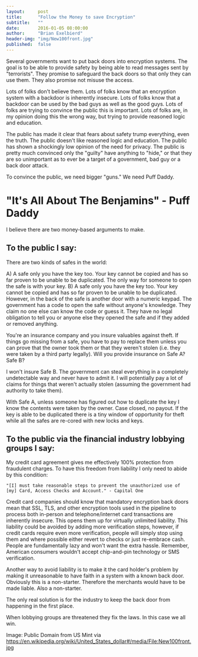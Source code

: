 ```yaml
---
layout:     post
title:      "Follow the Money to save Encryption"
subtitle:   ""
date:       2016-01-05 08:00:00
author:     "Brian Exelbierd"
header-img: "img/New100front.jpg"
published:  false
---
```


Several governments want to put back doors into encryption systems.  The goal is to be able to provide safety by being able to read messages sent by "terrorists".  They promise to safeguard the back doors so that only they can use them. They also promise not misuse the access.

Lots of folks don't believe them.  Lots of folks know that an encryption system with a backdoor is inherently insecure.  Lots of folks know that a backdoor can be used by the bad guys as well as the good guys.  Lots of folks are trying to convince the public this is important.  Lots of folks are, in my opinion doing this the wrong way, but trying to provide reasoned logic and education.

The public has made it clear that fears about safety trump everything, even the truth. The public doesn't like reasoned logic and education. The public has shown a shockingly low opinion of the need for privacy. The public is pretty much convinced only the "guilty" have anything to "hide," or that they are so unimportant as to ever be a target of a government, bad guy or a back door attack.

To convince the public, we need bigger "guns." We need Puff Daddy. 

# "It's All About The Benjamins" - Puff Daddy

I believe there are two money-based arguments to make.

## To the public I say:

There are two kinds of safes in the world:

A) A safe only you have the key too.  Your key cannot be copied and has so far proven to be unable to be duplicated.  The only way for someone to open the safe is with your key.
B) A safe only you have the key too.  Your key cannot be copied and has so far proven to be unable to be duplicated.  However, in the back of the safe is another door with a numeric keypad.  The government has a code to open the safe without anyone's knowledge.  They claim no one else can know the code or guess it.  They have no legal obligation to tell you or anyone else they opened the safe and if they added or removed anything.

You're an insurance company and you insure valuables against theft.  If things go missing from a safe, you have to pay to replace them unless you can prove that the owner took them or that they weren't stolen (i.e. they were taken by a third party legally).  Will you provide insurance on Safe A?  Safe B?

I won't insure Safe B.  The government can steal everything in a completely undetectable way and never have to admit it.  I will potentially pay a lot of claims for things that weren't actually stolen (assuming the government had authority to take them).

With Safe A, unless someone has figured out how to duplicate the key I know the contents were taken by the owner.  Case closed, no payout.  If the key is able to be duplicated there is a tiny window of opportunity for theft while all the safes are re-cored with new locks and keys.

## To the public via the financial industry lobbying groups I say:

My credit card agreement gives me effectively 100% protection from fraudulent charges. To have this freedom from liability I only need to abide by this condition:

    "[I] must take reasonable steps to prevent the unauthorized use of [my] Card, Access Checks and Account." - Capital One

Credit card companies should know that mandatory encryption back doors mean that SSL, TLS, and other encryption tools used in the pipeline to process both in-person and telephone/internet card transactions are inherently insecure. This opens them up for virtually unlimited liability.  This liability could be avoided by adding more verification steps, however, if credit cards require even more verification, people will simply stop using them and where possible either revert to checks or just re-embrace cash. People are fundamentally lazy and won't want the extra hassle. Remember, American consumers wouldn't accept chip-and-pin technology or SMS verification. 

Another way to avoid liability is to make it the card holder's problem by making it unreasonable to have faith in a system with a known back door. Obviously this is a non-starter. Therefore the merchants would have to be made liable. Also a non-starter.

The only real solution is for the industry to keep the back door from happening in the first place.

When lobbying groups are threatened they fix the laws. In this case we all win. 

Image: Public Domain from US Mint via https://en.wikipedia.org/wiki/United_States_dollar#/media/File:New100front.jpg
